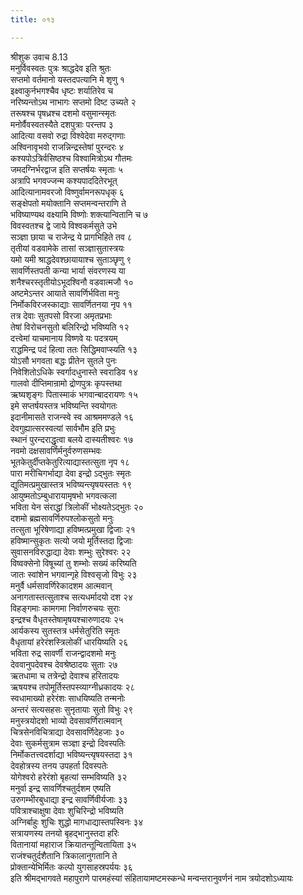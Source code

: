```yaml
---
title: ०१३

---
```

श्रीशुक उवाच 8.13  
मनुर्विवस्वतः पुत्रः श्राद्धदेव इति श्रुतः  
सप्तमो वर्तमानो यस्तदपत्यानि मे शृणु १  
इक्ष्वाकुर्नभगश्चैव धृष्टः शर्यातिरेव च  
नरिष्यन्तोऽथ नाभागः सप्तमो दिष्ट उच्यते २  
तरूषश्च पृषध्रश्च दशमो वसुमान्स्मृतः  
मनोर्वैवस्वतस्यैते दशपुत्राः परन्तप ३  
आदित्या वसवो रुद्रा विश्वेदेवा मरुद्गणाः  
अश्विनावृभवो राजन्निन्द्रस्तेषां पुरन्दरः ४  
कश्यपोऽत्रिर्वसिष्ठश्च विश्वामित्रोऽथ गौतमः  
जमदग्निर्भरद्वाज इति सप्तर्षयः स्मृताः ५  
अत्रापि भगवज्जन्म कश्यपाददितेरभूत्  
आदित्यानामवरजो विष्णुर्वामनरूपधृक् ६  
सङ्क्षेपतो मयोक्तानि सप्तमन्वन्तराणि ते  
भविष्याण्यथ वक्ष्यामि विष्णोः शक्त्यान्वितानि च ७  
विवस्वतश्च द्वे जाये विश्वकर्मसुते उभे  
सञ्ज्ञा छाया च राजेन्द्र ये प्रागभिहिते तव ८  
तृतीयां वडवामेके तासां सञ्ज्ञासुतास्त्रयः  
यमो यमी श्राद्धदेवश्छायायाश्च सुताञ्छृणु ९  
सावर्णिस्तपती कन्या भार्या संवरणस्य या  
शनैश्चरस्तृतीयोऽभूदश्विनौ वडवात्मजौ १०  
अष्टमेऽन्तर आयाते सावर्णिर्भविता मनुः  
निर्मोकविरजस्काद्याः सावर्णितनया नृप ११  
तत्र देवाः सुतपसो विरजा अमृतप्रभाः  
तेषां विरोचनसुतो बलिरिन्द्रो भविष्यति १२  
दत्त्वेमां याचमानाय विष्णवे यः पदत्रयम्  
राद्धमिन्द्र पदं हित्वा ततः सिद्धिमवाप्स्यति १३  
योऽसौ भगवता बद्धः प्रीतेन सुतले पुनः  
निवेशितोऽधिके स्वर्गादधुनास्ते स्वराडिव १४  
गालवो दीप्तिमान्रामो द्रोणपुत्रः कृपस्तथा  
ऋष्यशृङ्गः पितास्माकं भगवान्बादरायणः १५  
इमे सप्तर्षयस्तत्र भविष्यन्ति स्वयोगतः  
इदानीमासते राजन्स्वे स्व आश्रममण्डले १६  
देवगुह्यात्सरस्वत्यां सार्वभौम इति प्रभुः  
स्थानं पुरन्दराद्धृत्वा बलये दास्यतीश्वरः १७  
नवमो दक्षसावर्णिर्मनुर्वरुणसम्भवः  
भूतकेतुर्दीप्तकेतुरित्याद्यास्तत्सुता नृप १८  
पारा मरीचिगर्भाद्या देवा इन्द्रो ऽद्भुतः स्मृतः  
द्युतिमत्प्रमुखास्तत्र भविष्यन्त्यृषयस्ततः १९  
आयुष्मतोऽम्बुधारायामृषभो भगवत्कला  
भविता येन संराद्धां त्रिलोकीं भोक्ष्यतेऽद्भुतः २०  
दशमो ब्रह्मसावर्णिरुपश्लोकसुतो मनुः  
तत्सुता भूरिषेणाद्या हविष्मत्प्रमुखा द्विजाः २१  
हविष्मान्सुकृतः सत्यो जयो मूर्तिस्तदा द्विजाः  
सुवासनविरुद्धाद्या देवाः शम्भुः सुरेश्वरः २२  
विष्वक्सेनो विषूच्यां तु शम्भोः सख्यं करिष्यति  
जातः स्वांशेन भगवान्गृहे विश्वसृजो विभुः २३  
मनुर्वै धर्मसावर्णिरेकादशम आत्मवान्  
अनागतास्तत्सुताश्च सत्यधर्मादयो दश २४  
विहङ्गमाः कामगमा निर्वाणरुचयः सुराः  
इन्द्रश्च वैधृतस्तेषामृषयश्चारुणादयः २५  
आर्यकस्य सुतस्तत्र धर्मसेतुरिति स्मृतः  
वैधृतायां हरेरंशस्त्रिलोकीं धारयिष्यति २६  
भविता रुद्र सावर्णी राजन्द्वादशमो मनुः  
देववानुपदेवश्च देवश्रेष्ठादयः सुताः २७  
ऋतधामा च तत्रेन्द्रो देवाश्च हरितादयः  
ऋषयश्च तपोमूर्तिस्तपस्व्याग्नीध्रकादयः २८  
स्वधामाख्यो हरेरंशः साधयिष्यति तन्मनोः  
अन्तरं सत्यसहसः सुनृतायाः सुतो विभुः २९  
मनुस्त्रयोदशो भाव्यो देवसावर्णिरात्मवान्  
चित्रसेनविचित्राद्या देवसावर्णिदेहजाः ३०  
देवाः सुकर्मसुत्राम सञ्ज्ञा इन्द्रो दिवस्पतिः  
निर्मोकतत्त्वदर्शाद्या भविष्यन्त्यृषयस्तदा ३१  
देवहोत्रस्य तनय उपहर्ता दिवस्पतेः  
योगेश्वरो हरेरंशो बृहत्यां सम्भविष्यति ३२  
मनुर्वा इन्द्र सावर्णिश्चतुर्दशम एष्यति  
उरुगम्भीरबुधाद्या इन्द्र सावर्णिवीर्यजाः ३३  
पवित्राश्चाक्षुषा देवाः शुचिरिन्द्रो भविष्यति  
अग्निर्बाहुः शुचिः शुद्धो मागधाद्यास्तपस्विनः ३४  
सत्रायणस्य तनयो बृहद्भानुस्तदा हरिः  
वितानायां महाराज क्रियातन्तून्वितायिता ३५  
राजंश्चतुर्दशैतानि त्रिकालानुगतानि ते  
प्रोक्तान्येभिर्मितः कल्पो युगसाहस्रपर्ययः ३६  
इति श्रीमद्भागवते महापुराणे पारमहंस्यां संहितायामष्टमस्कन्धे मन्वन्तरानुवर्णनं नाम त्रयोदशोऽध्यायः